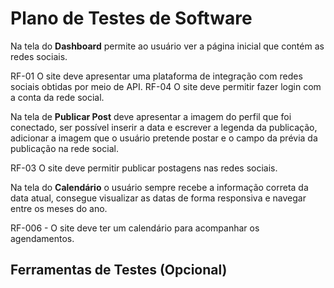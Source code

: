 # Plano de Testes de Software

Na tela do **Dashboard** permite ao usuário ver a página inicial que contém as redes sociais. 

RF-01 O site deve apresentar uma plataforma de integração com redes sociais obtidas por meio de API.
RF-04 O site deve permitir fazer login com a conta da rede social. 


Na tela de **Publicar Post** deve apresentar a imagem do perfil que foi conectado, ser possível inserir a data e escrever a legenda da publicação, adicionar a imagem que o usuário pretende postar e o campo da prévia da publicação na rede social. 

RF-03  O site deve permitir publicar postagens nas redes sociais. 

Na tela do **Calendário** o usuário sempre recebe a informação correta da data atual,
consegue visualizar as datas de forma responsiva e navegar entre os meses do ano.

RF-006 - O site deve ter um calendário para acompanhar os agendamentos.

## Ferramentas de Testes (Opcional)
